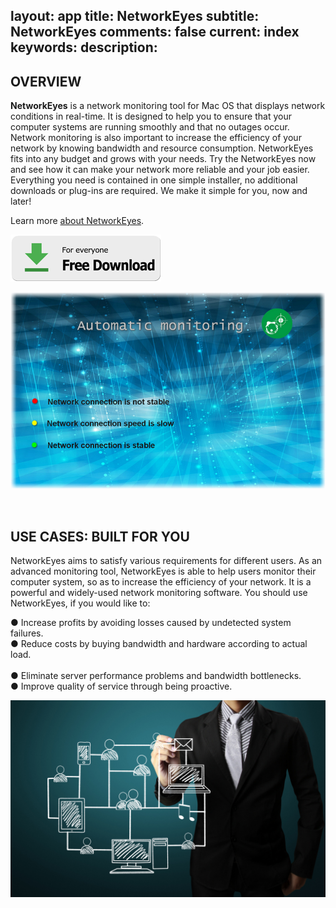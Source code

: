 layout: app
title: NetworkEyes
subtitle: NetworkEyes
comments: false
current: index
keywords: 
description: 
---


## OVERVIEW

**NetworkEyes** is a network monitoring tool for Mac OS that displays network conditions in real-time. It is designed to help you to ensure that your computer systems are running smoothly and that no outages occur. Network monitoring is also important to increase the efficiency of your network by knowing bandwidth and resource consumption. NetworkEyes fits into any budget and grows with your needs. Try the NetworkEyes now and see how it can make your network more reliable and your job easier. Everything you need is contained in one simple installer, no additional downloads or plug-ins are required. We make it simple for you, now and later!

Learn more [about NetworkEyes](./features.html).

[![](../../../asset/images/free-download.png)](./download.html)

<!-- ![](./images/screens/s2_953x525.png) -->
![](./images/screens/networkeyes_800x500.jpg)

<br>

## USE CASES: BUILT FOR YOU
 NetworkEyes aims to satisfy various requirements for different users. As an advanced monitoring tool, NetworkEyes is able to help users monitor their computer system, so as to increase the efficiency of your network. It is a powerful and widely-used network monitoring software. You should use NetworkEyes, if you would like to:  

● Increase profits by avoiding losses caused by undetected system failures.
<br>
● Reduce costs by buying bandwidth and hardware according to actual load.                                          
<br>
● Eliminate server performance problems and bandwidth bottlenecks.
<br>
● Improve quality of service through being proactive.
<br>

![](./images/screens/networkeyes_1440x900.jpg)